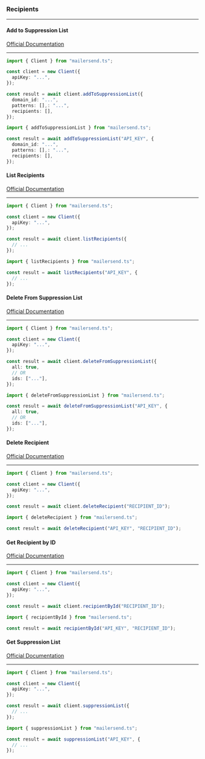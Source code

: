 ### Recipients

---

#### Add to Suppression List

[Official Documentation](https://developers.mailersend.com/api/v1/recipients.html#add-recipients-to-a-suppression-list)

---

```typescript
import { Client } from "mailersend.ts";

const client = new Client({
  apiKey: "...",
});

const result = await client.addToSuppressionList({
  domain_id: "...",
  patterns: [],: "...",
  recipients: [],
});
```

```typescript
import { addToSuppressionList } from "mailersend.ts";

const result = await addToSuppressionList("API_KEY", {
  domain_id: "...",
  patterns: [],: "...",
  recipients: [],
});
```

#### List Recipients

[Official Documentation](https://developers.mailersend.com/api/v1/recipients.html#get-recipients)

---

```typescript
import { Client } from "mailersend.ts";

const client = new Client({
  apiKey: "...",
});

const result = await client.listRecipients({
  // ...
});
```

```typescript
import { listRecipients } from "mailersend.ts";

const result = await listRecipients("API_KEY", {
  // ...
});
```

#### Delete From Suppression List

[Official Documentation](https://developers.mailersend.com/api/v1/recipients.html#delete-recipients-from-a-suppression-list)

---

```typescript
import { Client } from "mailersend.ts";

const client = new Client({
  apiKey: "...",
});

const result = await client.deleteFromSuppressionList({
  all: true,
  // OR
  ids: ["..."],
});
```

```typescript
import { deleteFromSuppressionList } from "mailersend.ts";

const result = await deleteFromSuppressionList("API_KEY", {
  all: true,
  // OR
  ids: ["..."],
});
```

#### Delete Recipient

[Official Documentation](https://developers.mailersend.com/api/v1/recipients.html#delete-a-recipient)

---

```typescript
import { Client } from "mailersend.ts";

const client = new Client({
  apiKey: "...",
});

const result = await client.deleteRecipient("RECIPIENT_ID");
```

```typescript
import { deleteRecipient } from "mailersend.ts";

const result = await deleteRecipient("API_KEY", "RECIPIENT_ID");
```

#### Get Recipient by ID

[Official Documentation](https://developers.mailersend.com/api/v1/recipients.html#get-a-single-recipient)

---

```typescript
import { Client } from "mailersend.ts";

const client = new Client({
  apiKey: "...",
});

const result = await client.recipientById("RECIPIENT_ID");
```

```typescript
import { recipientById } from "mailersend.ts";

const result = await recipientById("API_KEY", "RECIPIENT_ID");
```

#### Get Suppression List

[Official Documentation](https://developers.mailersend.com/api/v1/recipients.html#get-recipients-from-a-suppression-list)

---

```typescript
import { Client } from "mailersend.ts";

const client = new Client({
  apiKey: "...",
});

const result = await client.suppressionList({
  // ...
});
```

```typescript
import { suppressionList } from "mailersend.ts";

const result = await suppressionList("API_KEY", {
  // ...
});
```

